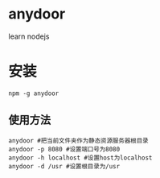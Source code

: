 # anydoor
learn nodejs
# 安装
```
npm -g anydoor
```
## 使用方法
```
anydoor #把当前文件夹作为静态资源服务器根目录
anydoor -p 8080 #设置端口号为8080
anydoor -h localhost #设置host为localhost
anydoor -d /usr #设置根目录为/usr
```

